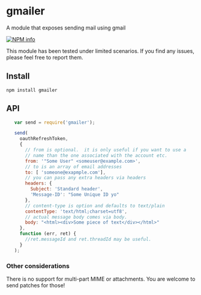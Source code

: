 # gmailer

A module that exposes sending mail using gmail

[![NPM info](https://nodei.co/npm/gmailer.png?downloads=true)](https://npmjs.org/package/gmailer)

This module has been tested under limited scenarios.  If you find any issues, please feel free to report them.

## Install

    npm install gmailer


## API

```javascript
   var send = require('gmailer');

   send(
     oauthRefreshToken, 
     {
       // from is optional.  it is only useful if you want to use a
       // name than the one associated with the account etc.
       from: '"Some User" <someuser@example.com>',
       // to is an array of email addresses
       to: [ 'someone@exapmple.com'],
       // you can pass any extra headers via headers
       headers: {
         Subject: 'Standard header',
         'Message-ID': "Some Unique ID yo"
       },
       // content-type is option and defaults to text/plain
       contentType: 'text/html;charset=utf8',
       // actual message body comes via body.
       body: "<html><div>Some piece of text</div></html>"
     },
     function (err, ret) {
       //ret.messageId and ret.threadId may be useful.
     }
   );
```

### Other considerations

There is no support for multi-part MIME or attachments.  You are welcome to send patches for those!
